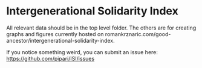 # Intergenerational Solidarity Index

All relevant data should be in the top level folder. The others are for creating graphs and figures currently hosted on romankrznaric.com/good-ancestor/intergenerational-solidarity-index.

If you notice something weird, you can submit an issue here: https://github.com/pipari/ISI/issues